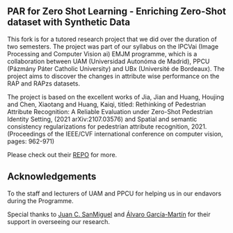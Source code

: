 ## PAR for Zero Shot Learning - Enriching Zero-Shot dataset with Synthetic Data

This fork is for a tutored research project that we did over the duration of two semesters.
The project was part of our syllabus on the IPCVai (Image Processing and Computer Vision ai) EMJM programme, which is a collaboration between UAM (Universidad Autonóma de Madrid), PPCU (Pázmány Páter Catholic University) and UBx (Université de Bordeaux).
The project aims to discover the changes in attribute wise performance on the RAP and RAPzs datasets.

The project is based on the excellent works of Jia, Jian and Huang, Houjing and Chen, Xiaotang and Huang, Kaiqi, titled: 
Rethinking of Pedestrian Attribute Recognition: A Reliable Evaluation under Zero-Shot Pedestrian Identity Setting, (2021 arXiv:2107.03576)
and Spatial and semantic consistency regularizations for pedestrian attribute recognition, 2021. (Proceedings of the IEEE/CVF international conference on computer vision, pages: 962-971)

Please check out their [REPO](https://github.com/valencebond/Rethinking_of_PAR) for more.

## Acknowledgements
To the staff and lecturers of UAM and PPCU for helping us in our endavors during the Programme. 

Special thanks to [Juan C. SanMiguel](https://scholar.google.com/citations?user=51E6eH0AAAAJ&hl=en) and [Álvaro García-Martín](https://scholar.google.com/citations?user=42UejqkAAAAJ&hl=en) for their support in overseeing our research. 

